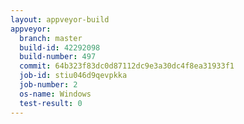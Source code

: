```yaml
---
layout: appveyor-build
appveyor:
  branch: master
  build-id: 42292098
  build-number: 497
  commit: 64b323f83dc0d87112dc9e3a30dc4f8ea31933f1
  job-id: stiu046d9qevpkka
  job-number: 2
  os-name: Windows
  test-result: 0
---
```

